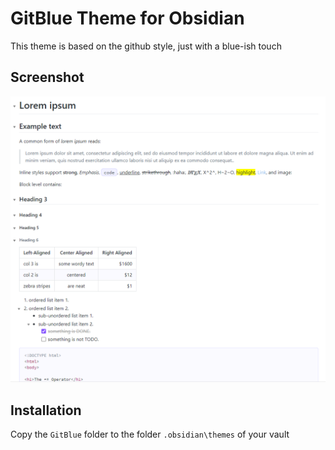 # GitBlue Theme for Obsidian
This theme is based on the github style, just with a blue-ish touch

## Screenshot

![ObsidianGitBlue](ObsidianGitBlue.png)

## Installation

Copy the  `GitBlue` folder to the folder `.obsidian\themes` of your vault
